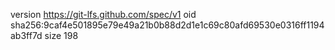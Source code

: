 version https://git-lfs.github.com/spec/v1
oid sha256:9caf4e501895e79e49a21b0b88d2d1e1c69c80afd69530e0316ff1194ab3ff7d
size 198
